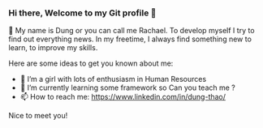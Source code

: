 ### Hi there, Welcome to my Git profile 👋

🌱 My name is Dung or you can call me Rachael. To develop myself I try to find out everything news. 
In my freetime, I always find something new to learn, to improve my skills.

Here are some ideas to get you known about me:
- 🔭 I’m a girl with lots of enthusiasm in Human Resources
- 🌱 I’m currently learning some framework so Can you teach me ?
- 📫 How to reach me: 
https://www.linkedin.com/in/dung-thao/

Nice to meet you!
<!--
**dung-thao/dung-thao** is a ✨ _special_ ✨ repository because its `README.md` (this file) appears on your GitHub profile.

Here are some ideas to get you started:

- 🔭 I’m currently working on ...
- 🌱 I’m currently learning ...
- 👯 I’m looking to collaborate on ...
- 🤔 I’m looking for help with ...
- 💬 Ask me about ...
- 📫 How to reach me: ...
- 😄 Pronouns: ...
- ⚡ Fun fact: ...
-->
